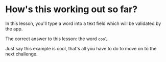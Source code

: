# How's this working out so far?

In this lesson, you'll type a word into a text field which will be validated by the app.

The correct answer to this lesson: the word `cool`.

Just say this example is cool, that's all you have to do to move on to the next challenge.
